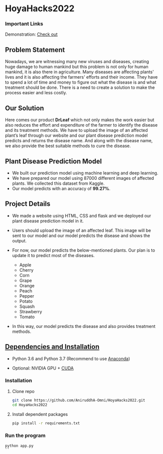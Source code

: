 # HoyaHacks2022


### Important Links
Demonstration: <a href="">Check out</a>  

## Problem Statement

Nowadays, we are witnessing many new viruses and diseases, creating huge damage to human mankind but this problem is not only for human mankind, it is also there in agriculture. Many diseases are affecting plants' lives and it is also affecting the farmers' efforts and their income. They have to spend a lot of time and money to figure out what the disease is and what treatment should be done. There is a need to create a solution to make the process easier and less costly. 

## Our Solution

Here comes our product **DrLeaf** which not only makes the work easier but also reduces the effort and expenditure of the farmer to identify the disease and its treatment methods. We have to upload the image of an affected plant’s leaf through our website and our plant disease prediction model predicts and returns the disease name. And along with the disease name, we also provide the best suitable methods to cure the disease.

## Plant Disease Prediction Model

* We built our prediction model using machine learning and deep learning.
* We have prepared our model using 87000 different images of affected plants. We collected this dataset from Kaggle.
* Our model predicts with an accuracy of **99.27%**.
 
 
## Project Details

* We made a website using HTML, CSS and flask and we deployed our plant disease prediction model in it.
* Users should upload the image of an affected leaf. This image will be sent to our model and our model predicts the disease and shows the output.
* For now, our model predicts the below-mentioned plants. Our plan is to update it to predict most of the diseases. 

  - Apple
  - Cherry
  - Corn
  - Grape
  - Orange
  - Peach
  - Pepper
  - Potato
  - Squash
  - Strawberry
  - Tomato

* In this way, our model predicts the disease and also provides treatment methods.
## <u>Dependencies and Installation</u>

- Python 3.6 and Python 3.7 (Recommend to use [Anaconda](https://www.anaconda.com/download/#linux))

- Optional: NVIDIA GPU + [CUDA](https://developer.nvidia.com/cuda-downloads)


### Installation

1. Clone repo

    ```bash
    git clone https://github.com/AniruddhA-Omni/HoyaHacks2022.git
    cd HoyaHacks2022
    ```
2. Install dependent packages
    ```bash
    pip install -r requirements.txt
   ```

### Run the program
   ```
   python app.py
   ``
